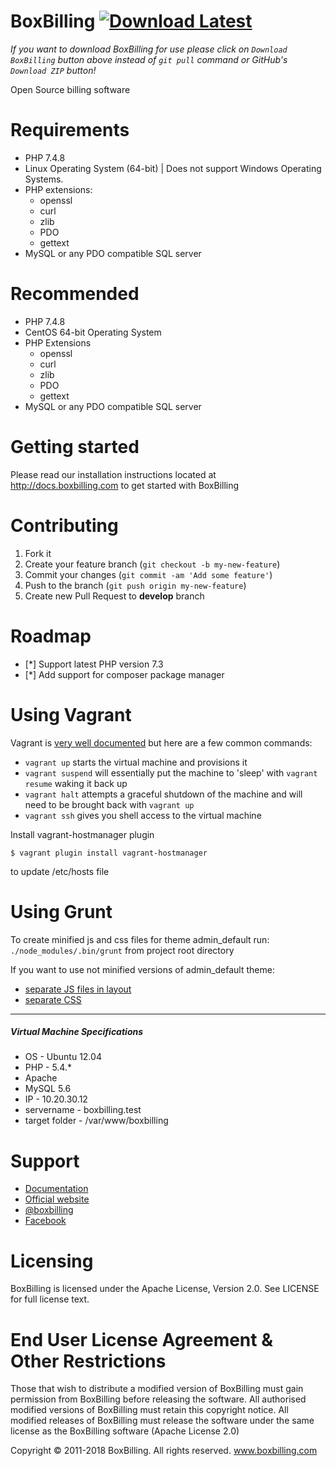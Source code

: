 BoxBilling [![Download Latest](http://i.imgur.com/djy4ExU.png)](https://github.com/boxbilling/boxbilling/releases/latest) 
================================================================================
*If you want to download BoxBilling for use please click on `Download BoxBilling` button above instead of `git pull` command or GitHub's `Download ZIP` button!*

Open Source billing software

Requirements
================================================================================

* PHP 7.4.8
* Linux Operating System (64-bit) | Does not support Windows Operating Systems.
* PHP extensions:
  * openssl
  * curl
  * zlib
  * PDO
  * gettext
* MySQL or any PDO compatible SQL server

Recommended
================================================================================

* PHP 7.4.8
* CentOS 64-bit Operating System
* PHP Extensions
  * openssl
  * curl
  * zlib
  * PDO
  * gettext
* MySQL or any PDO compatible SQL server

Getting started
================================================================================

Please read our installation instructions located at http://docs.boxbilling.com to get started
with BoxBilling

Contributing
================================================================================

1. Fork it
2. Create your feature branch (`git checkout -b my-new-feature`)
3. Commit your changes (`git commit -am 'Add some feature'`)
4. Push to the branch (`git push origin my-new-feature`)
5. Create new Pull Request to **develop** branch

Roadmap
================================================================================

* [*] Support latest PHP version 7.3
* [*] Add support for composer package manager

Using Vagrant
================================================================================
Vagrant is [very well documented](https://docs.vagrantup.com/v2/) but here are a few common commands:

* `vagrant up` starts the virtual machine and provisions it
* `vagrant suspend` will essentially put the machine to 'sleep' with `vagrant resume` waking it back up
* `vagrant halt` attempts a graceful shutdown of the machine and will need to be brought back with `vagrant up`
* `vagrant ssh` gives you shell access to the virtual machine

Install vagrant-hostmanager plugin
    
    $ vagrant plugin install vagrant-hostmanager
    
to update /etc/hosts file 

Using Grunt
===========
To create minified js and css files for theme admin_default run:
`./node_modules/.bin/grunt` from project root directory

If you want to use not minified versions of admin_default theme:
* [separate JS files in layout](https://github.com/boxbilling/boxbilling/blob/5e19912e7287b76e6b760899a7f9d2a4f3c1125c/src/bb-themes/admin_default/html/layout_default.phtml#L17-L24)
* [separate CSS](https://github.com/boxbilling/boxbilling/blob/2636cae130a94cdd827fb5f4acf46b0cdfebbb30/src/bb-themes/admin_default/html/partial_styles.phtml)

----
##### Virtual Machine Specifications #####

* OS     - Ubuntu 12.04
* PHP    - 5.4.* 
* Apache
* MySQL 5.6
* IP - 10.20.30.12
* servername - boxbilling.test
* target folder - /var/www/boxbilling

Support
================================================================================

* [Documentation](http://docs.boxbilling.com/)
* [Official website](http://www.boxbilling.com/)
* [@boxbilling](https://twitter.com/boxbilling)
* [Facebook](https://www.facebook.com/boxbilling)

Licensing
================================================================================

BoxBilling is licensed under the Apache License, Version 2.0. See LICENSE for full license text.

End User License Agreement & Other Restrictions
================================================================================
   Those that wish to distribute a modified version of BoxBilling must gain 
   permission from BoxBilling before releasing the software. All 
   authorised modified versions of BoxBilling must retain this copyright
   notice. All modified releases of BoxBilling must release the software under 
   the same license as the BoxBilling software (Apache License 2.0)
   
   Copyright © 2011-2018 BoxBilling. All rights reserved.
   www.boxbilling.com
